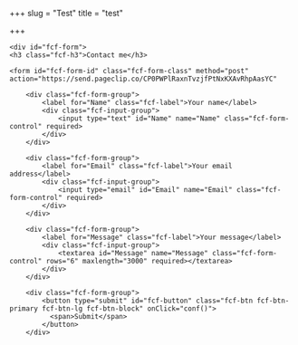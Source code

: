 +++
slug = "Test"
title = "test"

+++
<!DOCTYPE html>
<head>
    <meta charset="utf-8">
    <meta name="viewport" content="width=device-width, initial-scale=1, shrink-to-fit=no">
    <title>Contact</title>
  
  <script type="text/javascript">
function conf()
{
var con=confirm("Submitted!");
}
</script>
  
<link rel="stylesheet" href="https://s.pageclip.co/v1/pageclip.css" media="screen"></head>

<body>

<link href="contact.css" rel="stylesheet">

<div class="fcf-body">

    <div id="fcf-form">
    <h3 class="fcf-h3">Contact me</h3>

    <form id="fcf-form-id" class="fcf-form-class" method="post" action="https://send.pageclip.co/CP0PWPlRaxnTvzjfPtNxKXAvRhpAasYC"
        
        <div class="fcf-form-group">
            <label for="Name" class="fcf-label">Your name</label>
            <div class="fcf-input-group">
                <input type="text" id="Name" name="Name" class="fcf-form-control" required>
            </div>
        </div>

        <div class="fcf-form-group">
            <label for="Email" class="fcf-label">Your email address</label>
            <div class="fcf-input-group">
                <input type="email" id="Email" name="Email" class="fcf-form-control" required>
            </div>
        </div>

        <div class="fcf-form-group">
            <label for="Message" class="fcf-label">Your message</label>
            <div class="fcf-input-group">
                <textarea id="Message" name="Message" class="fcf-form-control" rows="6" maxlength="3000" required></textarea>
            </div>
        </div>

        <div class="fcf-form-group">
            <button type="submit" id="fcf-button" class="fcf-btn fcf-btn-primary fcf-btn-lg fcf-btn-block" onClick="conf()">
              <span>Submit</span>
            </button>
        </div>
</form>
    </form>
    </div>

</div>

<script src="https://s.pageclip.co/v1/pageclip.js" charset="utf-8"></script></body>
</html>
